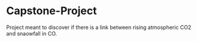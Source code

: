 # Capstone-Project
Project meant to discover if there is a link between rising atmospheric CO2 and snaowfall in CO.
